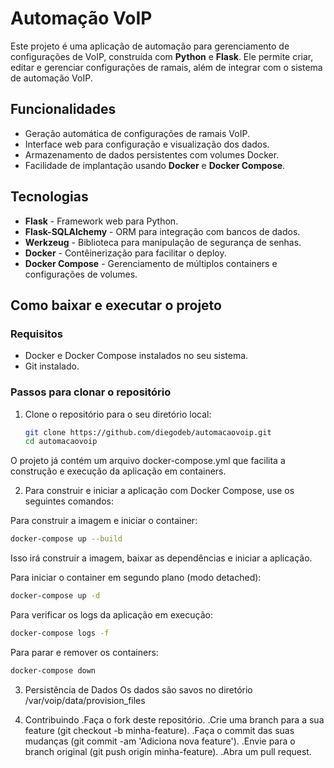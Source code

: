# Automação VoIP

Este projeto é uma aplicação de automação para gerenciamento de configurações de VoIP, construída com **Python** e **Flask**. Ele permite criar, editar e gerenciar configurações de ramais, além de integrar com o sistema de automação VoIP.

## Funcionalidades

- Geração automática de configurações de ramais VoIP.
- Interface web para configuração e visualização dos dados.
- Armazenamento de dados persistentes com volumes Docker.
- Facilidade de implantação usando **Docker** e **Docker Compose**.

## Tecnologias

- **Flask** - Framework web para Python.
- **Flask-SQLAlchemy** - ORM para integração com bancos de dados.
- **Werkzeug** - Biblioteca para manipulação de segurança de senhas.
- **Docker** - Contêinerização para facilitar o deploy.
- **Docker Compose** - Gerenciamento de múltiplos containers e configurações de volumes.

## Como baixar e executar o projeto

### Requisitos

- Docker e Docker Compose instalados no seu sistema.
- Git instalado.

### Passos para clonar o repositório

1. Clone o repositório para o seu diretório local:

   ```bash
   git clone https://github.com/diegodeb/automacaovoip.git
   cd automacaovoip
   ```
O projeto já contém um arquivo docker-compose.yml que facilita a construção e execução da aplicação em containers.

2. Para construir e iniciar a aplicação com Docker Compose, use os seguintes comandos:

Para construir a imagem e iniciar o container:

   ```bash
   docker-compose up --build
   ```
Isso irá construir a imagem, baixar as dependências e iniciar a aplicação.

Para iniciar o container em segundo plano (modo detached):

   ```bash
   docker-compose up -d
   ```
Para verificar os logs da aplicação em execução:
   
   ```bash
   docker-compose logs -f
   ```
Para parar e remover os containers:

   ```bash
   docker-compose down
   ```

3. Persistência de Dados
Os dados são savos no diretório /var/voip/data/provision_files

4. Contribuindo
   .Faça o fork deste repositório.
   .Crie uma branch para a sua feature (git checkout -b minha-feature).
   .Faça o commit das suas mudanças (git commit -am 'Adiciona nova feature').
   .Envie para o branch original (git push origin minha-feature).
   .Abra um pull request.


